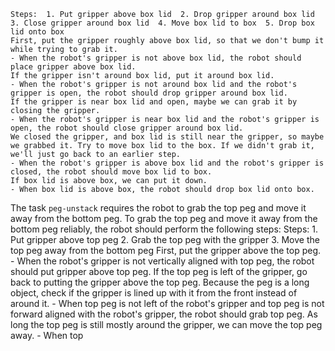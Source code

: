 
    Steps:  1. Put gripper above box lid  2. Drop gripper around box lid  3. Close gripper around box lid  4. Move box lid to box  5. Drop box lid onto box
    First, put the gripper roughly above box lid, so that we don't bump it while trying to grab it.
    - When the robot's gripper is not above box lid, the robot should place gripper above box lid.
    If the gripper isn't around box lid, put it around box lid.
    - When the robot's gripper is not around box lid and the robot's gripper is open, the robot should drop gripper around box lid.
    If the gripper is near box lid and open, maybe we can grab it by closing the gripper.
    - When the robot's gripper is near box lid and the robot's gripper is open, the robot should close gripper around box lid.
    We closed the gripper, and box lid is still near the gripper, so maybe we grabbed it. Try to move box lid to the box. If we didn't grab it, we'll just go back to an earlier step.
    - When the robot's gripper is above box lid and the robot's gripper is closed, the robot should move box lid to box.
    If box lid is above box, we can put it down.
    - When box lid is above box, the robot should drop box lid onto box.

The task `peg-unstack` requires the robot to grab the top peg and move it away from the bottom peg.
To grab the top peg and move it away from the bottom peg reliably, the robot should perform the following steps:
    Steps:  1. Put gripper above top peg  2. Grab the top peg with the gripper  3. Move the top peg away from the bottom peg
    First, put the gripper above the top peg.
    - When the robot's gripper is not vertically aligned with top peg, the robot should put gripper above top peg.
    If the top peg is left of the gripper, go back to putting the gripper above the top peg. Because the peg is a long object, check if the gripper is lined up with it from the front instead of around it.
    - When top peg is not left of the robot's gripper and top peg is not forward aligned with the robot's gripper, the robot should grab top peg.
    As long the top peg is still mostly around the gripper, we can move the top peg away.
    - When top